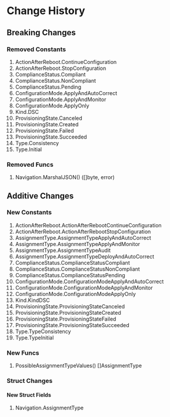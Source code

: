 # Change History

## Breaking Changes

### Removed Constants

1. ActionAfterReboot.ContinueConfiguration
1. ActionAfterReboot.StopConfiguration
1. ComplianceStatus.Compliant
1. ComplianceStatus.NonCompliant
1. ComplianceStatus.Pending
1. ConfigurationMode.ApplyAndAutoCorrect
1. ConfigurationMode.ApplyAndMonitor
1. ConfigurationMode.ApplyOnly
1. Kind.DSC
1. ProvisioningState.Canceled
1. ProvisioningState.Created
1. ProvisioningState.Failed
1. ProvisioningState.Succeeded
1. Type.Consistency
1. Type.Initial

### Removed Funcs

1. Navigation.MarshalJSON() ([]byte, error)

## Additive Changes

### New Constants

1. ActionAfterReboot.ActionAfterRebootContinueConfiguration
1. ActionAfterReboot.ActionAfterRebootStopConfiguration
1. AssignmentType.AssignmentTypeApplyAndAutoCorrect
1. AssignmentType.AssignmentTypeApplyAndMonitor
1. AssignmentType.AssignmentTypeAudit
1. AssignmentType.AssignmentTypeDeployAndAutoCorrect
1. ComplianceStatus.ComplianceStatusCompliant
1. ComplianceStatus.ComplianceStatusNonCompliant
1. ComplianceStatus.ComplianceStatusPending
1. ConfigurationMode.ConfigurationModeApplyAndAutoCorrect
1. ConfigurationMode.ConfigurationModeApplyAndMonitor
1. ConfigurationMode.ConfigurationModeApplyOnly
1. Kind.KindDSC
1. ProvisioningState.ProvisioningStateCanceled
1. ProvisioningState.ProvisioningStateCreated
1. ProvisioningState.ProvisioningStateFailed
1. ProvisioningState.ProvisioningStateSucceeded
1. Type.TypeConsistency
1. Type.TypeInitial

### New Funcs

1. PossibleAssignmentTypeValues() []AssignmentType

### Struct Changes

#### New Struct Fields

1. Navigation.AssignmentType
